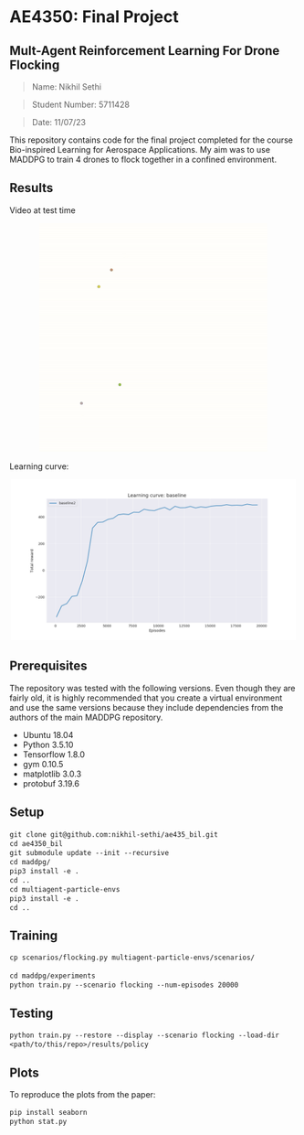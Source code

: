 # AE4350: Final Project
## Mult-Agent Reinforcement Learning For Drone Flocking

> Name: Nikhil Sethi

> Student Number: 5711428

> Date: 11/07/23 

This repository contains code for the final project completed for the course Bio-inspired Learning for Aerospace Applications. My aim was to use MADDPG to train 4 drones to flock together in a confined environment.

## Results

Video at test time

<p align='center'><img src="./media/flocking.gif" width=400></p>


Learning curve:
<p align='center'><img src="./media/learning_curve.png" width=500></p>

## Prerequisites
The repository was tested with the following versions. Even though they are fairly old, it is highly recommended that you create a virtual environment and use the same versions because they include dependencies from the authors of the main MADDPG repository.

- Ubuntu 18.04
- Python 3.5.10
- Tensorflow 1.8.0
- gym 0.10.5
- matplotlib 3.0.3
- protobuf 3.19.6


## Setup

```
git clone git@github.com:nikhil-sethi/ae435_bil.git
cd ae4350_bil
git submodule update --init --recursive
cd maddpg/
pip3 install -e .
cd ..
cd multiagent-particle-envs
pip3 install -e .
cd ..
```

## Training
```
cp scenarios/flocking.py multiagent-particle-envs/scenarios/

cd maddpg/experiments
python train.py --scenario flocking --num-episodes 20000 
```

## Testing
```
python train.py --restore --display --scenario flocking --load-dir <path/to/this/repo>/results/policy
```

## Plots
To reproduce the plots from the paper:
```
pip install seaborn
python stat.py
```

